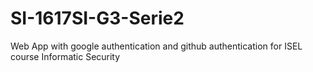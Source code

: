 # SI-1617SI-G3-Serie2
Web App with google authentication and github authentication for ISEL course Informatic Security
